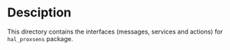 # Desciption

This directory contains the interfaces (messages, services and actions) for `hal_proxsens` package.
